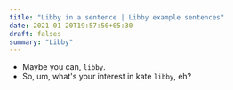 ```yaml
---
title: "Libby in a sentence | Libby example sentences"
date: 2021-01-20T19:57:50+05:30
draft: falses
summary: "Libby"
---
```

- Maybe you can, `libby`.
- So, um, what's your interest in kate `libby`, eh?
                 
